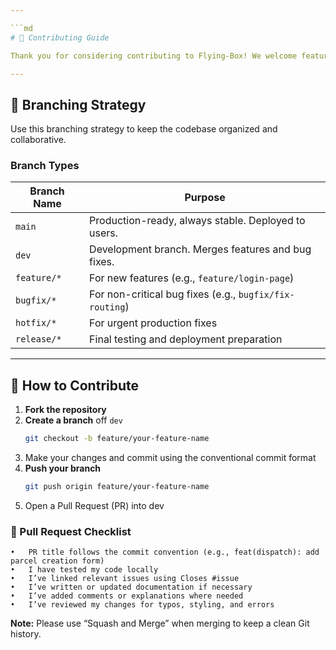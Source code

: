 ```yaml
---

```md
# 🤝 Contributing Guide

Thank you for considering contributing to Flying-Box! We welcome feature additions, bug fixes, documentation improvements, and code refactors.

---
```


## 📌 Branching Strategy

Use this branching strategy to keep the codebase organized and collaborative.

### Branch Types

| Branch Name | Purpose                                                 |
| ----------- | ------------------------------------------------------- |
| `main`      | Production-ready, always stable. Deployed to users.     |
| `dev`       | Development branch. Merges features and bug fixes.      |
| `feature/*` | For new features (e.g., `feature/login-page`)           |
| `bugfix/*`  | For non-critical bug fixes (e.g., `bugfix/fix-routing`) |
| `hotfix/*`  | For urgent production fixes                             |
| `release/*` | Final testing and deployment preparation                |

---

## 🔧 How to Contribute

1. **Fork the repository**
2. **Create a branch** off `dev`
   ```bash
   git checkout -b feature/your-feature-name
   ```
3. Make your changes and commit using the conventional commit format
4. **Push your branch**
   ```bash
   git push origin feature/your-feature-name
   ```
5. Open a Pull Request (PR) into dev

### 🔁 Pull Request Checklist

    •	PR title follows the commit convention (e.g., feat(dispatch): add parcel creation form)
    •	I have tested my code locally
    •	I’ve linked relevant issues using Closes #issue
    •	I’ve written or updated documentation if necessary
    •	I’ve added comments or explanations where needed
    •	I’ve reviewed my changes for typos, styling, and errors

**Note:** Please use “Squash and Merge” when merging to keep a clean Git history.
